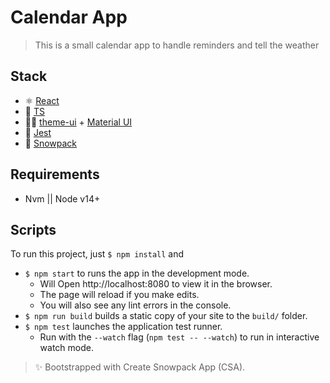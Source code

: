 # Calendar App

> This is a small calendar app to handle reminders and tell the weather

## Stack

- ⚛️ [React](https://reactjs.org/)
- 🚓 [TS](https://www.typescriptlang.org/)
- 💅🏼 [theme-ui](https://theme-ui.com/) + [Material UI](https://material-ui.com/)
- 🧪 [Jest](https://jestjs.io/docs/)
- 🎒 [Snowpack](https://www.snowpack.dev/#get-started)

## Requirements

- Nvm || Node v14+

## Scripts

To run this project, just `$ npm install` and
- `$ npm start` to runs the app in the development mode.
  - Will Open http://localhost:8080 to view it in the browser.
  - The page will reload if you make edits.
  - You will also see any lint errors in the console.
- `$ npm run build` builds a static copy of your site to the `build/` folder.
- `$ npm test` launches the application test runner.
  - Run with the `--watch` flag (`npm test -- --watch`) to run in interactive watch mode.

> ✨ Bootstrapped with Create Snowpack App (CSA).
